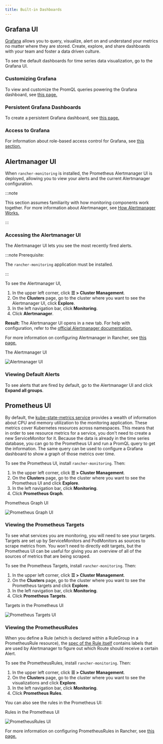 ```yaml
---
title: Built-in Dashboards
---
```


<head>
  <link rel="canonical" href="https://ranchermanager.docs.rancher.com/integrations-in-rancher/monitoring-and-alerting/built-in-dashboards"/>
</head>

## Grafana UI

[Grafana](https://grafana.com/grafana/) allows you to query, visualize, alert on and understand your metrics no matter where they are stored. Create, explore, and share dashboards with your team and foster a data driven culture.

To see the default dashboards for time series data visualization, go to the Grafana UI.

### Customizing Grafana

To view and customize the PromQL queries powering the Grafana dashboard, see [this page.](../../how-to-guides/advanced-user-guides/monitoring-alerting-guides/customize-grafana-dashboard.md)

### Persistent Grafana Dashboards

To create a persistent Grafana dashboard, see [this page.](../../how-to-guides/advanced-user-guides/monitoring-alerting-guides/create-persistent-grafana-dashboard.md)

### Access to Grafana

For information about role-based access control for Grafana, see [this section.](rbac-for-monitoring.md#role-based-access-control-for-grafana)


## Alertmanager UI

When `rancher-monitoring` is installed, the Prometheus Alertmanager UI is deployed, allowing you to view your alerts and the current Alertmanager configuration.

:::note

This section assumes familiarity with how monitoring components work together. For more information about Alertmanager,  see [How Alertmanager Works.](how-monitoring-works.md#3-how-alertmanager-works)

:::

### Accessing the Alertmanager UI

The Alertmanager UI lets you see the most recently fired alerts.

:::note Prerequisite:

The `rancher-monitoring` application must be installed.

:::

To see the Alertmanager UI,

1. In the upper left corner, click **☰ > Cluster Management**.
1. On the **Clusters** page, go to the cluster where you want to see the Alertmanager UI, click **Explore**.
1. In the left navigation bar, click **Monitoring**.
1. Click **Alertmanager**.

**Result:** The Alertmanager UI opens in a new tab. For help with configuration, refer to the [official Alertmanager documentation.](https://prometheus.io/docs/alerting/latest/alertmanager/)

For more information on configuring Alertmanager in Rancher, see [this page.](../../how-to-guides/advanced-user-guides/monitoring-v2-configuration-guides/advanced-configuration/alertmanager.md)

<figcaption>The Alertmanager UI</figcaption>

![Alertmanager UI](/img/alertmanager-ui.png)


### Viewing Default Alerts

To see alerts that are fired by default, go to the Alertmanager UI and click **Expand all groups**.


## Prometheus UI

By default, the [kube-state-metrics service](https://github.com/kubernetes/kube-state-metrics) provides a wealth of information about CPU and memory utilization to the monitoring application. These metrics cover Kubernetes resources across namespaces. This means that in order to see resource metrics for a service, you don't need to create a new ServiceMonitor for it. Because the data is already in the time series database, you can go to the Prometheus UI and run a PromQL query to get the information. The same query can be used to configure a Grafana dashboard to show a graph of those metrics over time.

To see the Prometheus UI, install `rancher-monitoring`. Then:

1. In the upper left corner, click **☰ > Cluster Management**.
1. On the **Clusters** page, go to the cluster where you want to see the Prometheus UI and click **Explore**.
1. In the left navigation bar, click **Monitoring**.
1. Click **Prometheus Graph**.

<figcaption>Prometheus Graph UI</figcaption>

![Prometheus Graph UI](/img/prometheus-graph-ui.png)

### Viewing the Prometheus Targets

To see what services you are monitoring, you will need to see your targets. Targets are set up by ServiceMonitors and PodMonitors as sources to scrape metrics from. You won't need to directly edit targets, but the Prometheus UI can be useful for giving you an overview of all of the sources of metrics that are being scraped.

To see the Prometheus Targets, install `rancher-monitoring`. Then:


1. In the upper left corner, click **☰ > Cluster Management**.
1. On the **Clusters** page, go to the cluster where you want to see the Prometheus targets and click **Explore**.
1. In the left navigation bar, click **Monitoring**.
1. Click **Prometheus Targets**.

<figcaption>Targets in the Prometheus UI</figcaption>

![Prometheus Targets UI](/img/prometheus-targets-ui.png)

### Viewing the PrometheusRules

When you define a Rule (which is declared within a RuleGroup in a PrometheusRule resource), the [spec of the Rule itself](https://github.com/prometheus-operator/prometheus-operator/blob/main/Documentation/api-reference/api.md#rule) contains labels that are used by Alertmanager to figure out which Route should receive a certain Alert.

To see the PrometheusRules, install `rancher-monitoring`. Then:

1. In the upper left corner, click **☰ > Cluster Management**.
1. On the **Clusters** page, go to the cluster where you want to see the visualizations and click **Explore**.
1. In the left navigation bar, click **Monitoring**.
1. Click **Prometheus Rules**.

You can also see the rules in the Prometheus UI:

<figcaption>Rules in the Prometheus UI</figcaption>

![PrometheusRules UI](/img/prometheus-rules-ui.png)

For more information on configuring PrometheusRules in Rancher, see [this page.](../../how-to-guides/advanced-user-guides/monitoring-v2-configuration-guides/advanced-configuration/prometheusrules.md)